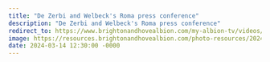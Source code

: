 ```yaml
---
title: "De Zerbi and Welbeck's Roma press conference"
description: "De Zerbi and Welbeck's Roma press conference"
redirect_to: https://www.brightonandhovealbion.com/my-albion-tv/videos/3932448/de-zerbi-and-welbecks-roma-press-conference
image: https://resources.brightonandhovealbion.com/photo-resources/2024/03/13/09590bba-b910-46dd-bdf9-9d0658d669a5/De-Zerbi-and-Welbeck.jpg?width=464&height=261
date: 2024-03-14 12:30:00 -0000
---
```

